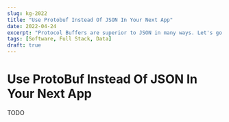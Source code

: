 ```yaml
---
slug: kg-2022
title: "Use Protobuf Instead Of JSON In Your Next App"
date: 2022-04-24
excerpt: "Protocol Buffers are superior to JSON in many ways. Let's go through why you should use them in your next application."
tags: [Software, Full Stack, Data]
draft: true
---
```


<!-- markdownlint-disable MD025 -->
# Use ProtoBuf Instead Of JSON In Your Next App
<!-- markdownlint-enable MD025 -->

TODO
